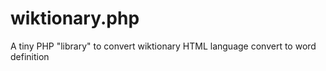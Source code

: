 # wiktionary.php
A tiny PHP "library" to convert wiktionary HTML language convert  to word definition 
